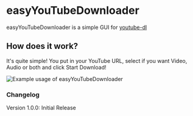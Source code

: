 # easyYouTubeDownloader
easyYouTubeDownloader is a simple GUI for [youtube-dl](https://github.com/ytdl-org/youtube-dl/)

## How does it work?
It's quite simple! You put in your YouTube URL, select if you want Video, Audio or both and click Start Download!

![Example usage of easyYouTubeDownloader](https://cdn.discordapp.com/attachments/316239186736971776/947093167369486367/imgurupload.gif)

### Changelog
Version 1.0.0: Initial Release

